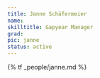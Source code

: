 ```yaml
---
title: Janne Schäfermeier
name:
skilltitle: Gapyear Manager
grad: 
pic: janne
status: active
---
```


{% tf _people/janne.md %}